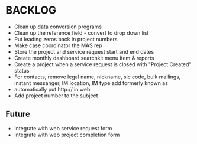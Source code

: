 # BACKLOG

*  Clean up data conversion programs
*  Clean up the reference field - convert to drop down list
*  Put leading zeros back in project numbers
*  Make case coordinator the MAS rep
*  Store the project and service request start and end dates
*  Create monthly dashboard searchkit menu item & reports
*  Create a project when a service request is closed with "Project Created" status
*  For contacts, remove legal name, nickname, sic code, bulk mailings, instant messanger, IM location, IM type add formerly known as
*  automatically put http:// in web
*  Add project number to the subject

## Future
*  Integrate with web service request form
*  Integrate with web project completion form